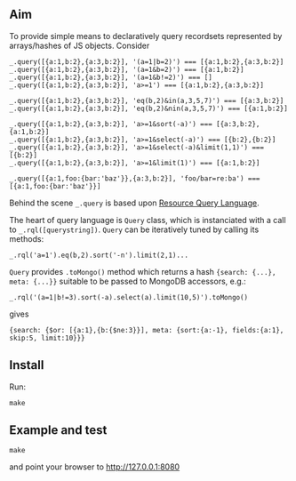 ## Aim

To provide simple means to declaratively query recordsets represented by arrays/hashes of JS objects. Consider

    _.query([{a:1,b:2},{a:3,b:2}], '(a=1|b=2)') === [{a:1,b:2},{a:3,b:2}]
    _.query([{a:1,b:2},{a:3,b:2}], '(a=1&b=2)') === [{a:1,b:2}]
    _.query([{a:1,b:2},{a:3,b:2}], '(a=1&b!=2)') === []
    _.query([{a:1,b:2},{a:3,b:2}], 'a>=1') === [{a:1,b:2},{a:3,b:2}]

    _.query([{a:1,b:2},{a:3,b:2}], 'eq(b,2)&in(a,3,5,7)') === [{a:3,b:2}]
    _.query([{a:1,b:2},{a:3,b:2}], 'eq(b,2)&nin(a,3,5,7)') === [{a:1,b:2}]

    _.query([{a:1,b:2},{a:3,b:2}], 'a>=1&sort(-a)') === [{a:3,b:2},{a:1,b:2}]
    _.query([{a:1,b:2},{a:3,b:2}], 'a>=1&select(-a)') === [{b:2},{b:2}]
    _.query([{a:1,b:2},{a:3,b:2}], 'a>=1&select(-a)&limit(1,1)') === [{b:2}]
    _.query([{a:1,b:2},{a:3,b:2}], 'a>=1&limit(1)') === [{a:1,b:2}]

    _.query([{a:1,foo:{bar:'baz'}},{a:3,b:2}], 'foo/bar=re:ba') === [{a:1,foo:{bar:'baz'}}]

Behind the scene `_.query` is based upon [Resource Query Language](https://github.com/kriszyp/rql).

The heart of query language is `Query` class, which is instanciated with a call to `_.rql([querystring])`. `Query` can be iteratively tuned by calling its methods:

    _.rql('a=1').eq(b,2).sort('-n').limit(2,1)...

`Query` provides `.toMongo()` method which returns a hash `{search: {...}, meta: {...}}` suitable to be passed to MongoDB accessors, e.g.:

    _.rql('(a=1|b!=3).sort(-a).select(a).limit(10,5)').toMongo()

gives

    {search: {$or: [{a:1},{b:{$ne:3}}], meta: {sort:{a:-1}, fields:{a:1}, skip:5, limit:10}}}

## Install

Run:

    make

## Example and test

    make

and point your browser to http://127.0.0.1:8080
